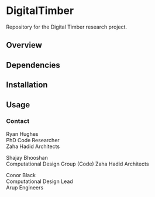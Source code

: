 # DigitalTimber

Repository for the Digital Timber research project.

## Overview

## Dependencies

## Installation

## Usage

### Contact
Ryan Hughes  
PhD Code Researcher  
Zaha Hadid Architects  

Shajay Bhooshan  
Computational Design Group (Code) 
Zaha Hadid Architects  

Conor Black  
Computational Design Lead  
Arup Engineers
